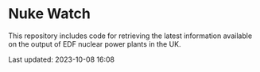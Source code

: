# Nuke Watch

This repository includes code for retrieving the latest information available on the output of EDF nuclear power plants in the UK.

Last updated: 2023-10-08 16:08